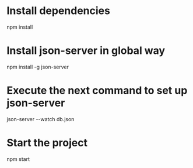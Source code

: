 # Install dependencies

npm install

# Install json-server in global way

npm install -g json-server

# Execute the next command to set up json-server

json-server --watch db.json

# Start the project

npm start